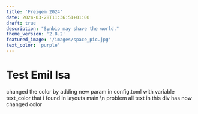 ```yaml
---
title: 'Freigem 2024'
date: 2024-03-28T11:36:51+01:00
draft: true
description: "Synbio may shave the world."
theme_version: '2.8.2'
featured_image: '/images/space_pic.jpg'
text_color: 'purple'
---
```


# Test Emil Isa

changed the color by adding new param in config.toml with variable text_color that i found in layouts main \n
problem all text in this div has now changed color